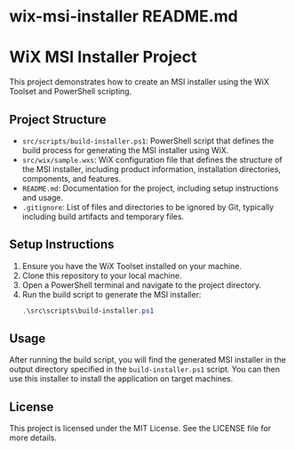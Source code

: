 # wix-msi-installer README.md

# WiX MSI Installer Project

This project demonstrates how to create an MSI installer using the WiX Toolset and PowerShell scripting.

## Project Structure

- `src/scripts/build-installer.ps1`: PowerShell script that defines the build process for generating the MSI installer using WiX.
- `src/wix/sample.wxs`: WiX configuration file that defines the structure of the MSI installer, including product information, installation directories, components, and features.
- `README.md`: Documentation for the project, including setup instructions and usage.
- `.gitignore`: List of files and directories to be ignored by Git, typically including build artifacts and temporary files.

## Setup Instructions

1. Ensure you have the WiX Toolset installed on your machine.
2. Clone this repository to your local machine.
3. Open a PowerShell terminal and navigate to the project directory.
4. Run the build script to generate the MSI installer:
   ```powershell
   .\src\scripts\build-installer.ps1
   ```

## Usage

After running the build script, you will find the generated MSI installer in the output directory specified in the `build-installer.ps1` script. You can then use this installer to install the application on target machines.

## License

This project is licensed under the MIT License. See the LICENSE file for more details.